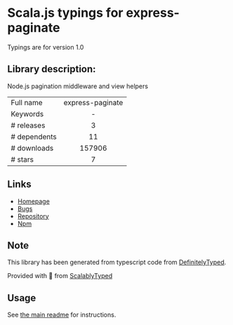 
# Scala.js typings for express-paginate

Typings are for version 1.0

## Library description:
Node.js pagination middleware and view helpers

|                    |                 |
| ------------------ | :-------------: |
| Full name          | express-paginate |
| Keywords           | - |
| # releases         | 3 |
| # dependents       | 11 |
| # downloads        | 157906 |
| # stars            | 7 |

## Links
- [Homepage](https://github.com/niftylettuce/express-paginate)
- [Bugs](https://github.com/niftylettuce/express-paginate/issues)
- [Repository](https://github.com/niftylettuce/express-paginate)
- [Npm](https://www.npmjs.com/package/express-paginate)
    


## Note
This library has been generated from typescript code from [DefinitelyTyped](https://definitelytyped.org).

Provided with :purple_heart: from [ScalablyTyped](https://github.com/oyvindberg/ScalablyTyped)

## Usage
See [the main readme](../../readme.md) for instructions.


